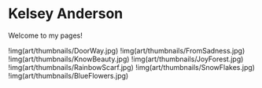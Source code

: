 # Kelsey Anderson
Welcome to my pages!

!img(art/thumbnails/DoorWay.jpg)
!img(art/thumbnails/FromSadness.jpg)
!img(art/thumbnails/KnowBeauty.jpg)
!img(art/thumbnails/JoyForest.jpg)
!img(art/thumbnails/RainbowScarf.jpg)
!img(art/thumbnails/SnowFlakes.jpg)
!img(art/thumbnails/BlueFlowers.jpg)
